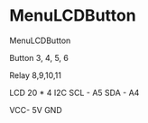 # MenuLCDButton
MenuLCDButton

Button 
3, 4, 5, 6

Relay 
8,9,10,11

LCD 20 * 4 I2C 
SCL - A5
SDA - A4

VCC- 5V
GND

